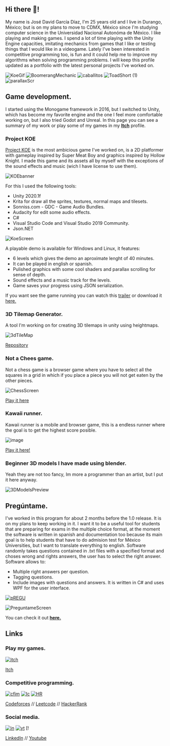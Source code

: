 
## Hi there 👋!
My name is José David García Díaz, I'm 25 years old and I live in Durango, México; but is on my plans to move to CDMX, México since I'm studying computer science in the Universidad Nacional Autonóma de México. I like playing and making games. I spend a lot of time playing with the Unity Engine capacities, imitating mechanics from games that I like or testing things that I would like in a videogame. Lately I've been interested in competitive programming too, is fun and it could help me to improve my algorithms when solving programming problems. I will keep this profile updated as a portfolio with the latest personal projects I've worked on. 

![KoeGif](https://user-images.githubusercontent.com/50729585/136474769-72417098-bf48-4359-a5d1-950a0d565088.gif)
![BoomerangMechanic](https://user-images.githubusercontent.com/50729585/136473162-b9e08a6b-79a2-4788-8c77-126ba7ec2c23.gif)
![caballitos](https://user-images.githubusercontent.com/50729585/136475949-c6bd6b4d-6642-4171-a9f4-ee227185be80.gif)
![ToadShort (1)](https://user-images.githubusercontent.com/50729585/136471069-7fed6008-e019-42b1-a20a-e264afe47e22.gif)
![parallaxScr](https://user-images.githubusercontent.com/50729585/136473746-7045a8ba-b23a-4f67-8d8e-51e77672e19f.gif)




## Game development.

I started using the Monogame framework in 2016, but I switched to Unity, which has become my favorite engine and the one I feel more comfortable working on, but I also tried Godot and Unreal. In this page you can see a summary of my work or play some of my games in my [**Itch**](https://salmon64.itch.io/) profile.

### Project KOE

[Project KOE](https://salmon64.itch.io/project-koe) is the most ambicious game I've worked on, is a 2D platformer with gameplay inspired by Super Meat Boy and graphics inspired by Hollow Knight. I made this game and its assets all by myself with the exceptions of the sound effects and music (wich I have license to use  them). 

![KOEbanner](https://user-images.githubusercontent.com/50729585/125860287-718ba6a8-269a-419c-b671-b76de80726bd.png)

For this I used the following tools:
* Unity 2020.1f
* Krita for draw all the sprites, textures, normal maps and tilesets.
* Sonniss.com - GDC - Game Audio Bundles.
* Audacity for edit some audio effects.
* C#
* Visual Studio Code and Visual Studio 2019 Community.
* Json.NET

![KoeScreen](https://user-images.githubusercontent.com/50729585/125859812-84fbe450-aeac-40c5-9c77-2fd9ecac366d.png)

A playable demo is available for Windows and Linux, it features: 
* 6 levels which gives the demo an aproximate lenght of 40 minutes.
* It can be played in english or spanish.
* Pulished graphics with some cool shaders and parallax scrolling for sense of depth.
* Sound effects and a music track for the levels.
* Game saves your progress using JSON serialization.

If you want see the game running you can watch this [trailer](https://www.youtube.com/watch?v=Mz8lvnrH_Es) or download it [here.](https://salmon64.itch.io/project-koe)

### 3D Tilemap Generator.
A tool I'm working on for creating 3D tilemaps in unity using heightmaps. 

![3dTileMap](https://user-images.githubusercontent.com/50729585/130718565-95105eb6-0969-4736-80f3-a81e716e6868.jpg)

[Repository](https://github.com/salMonLaferte/3DTileMap)

### Not a Chees game.
Not a chess game is a browser game where you have to select all the squares in a grid in which if you place a piece you will not get eaten by the other pieces.

![ChessScreen](https://user-images.githubusercontent.com/50729585/125858998-6ccf850b-a0b7-4ceb-992b-e8dfbc7b6749.png)

[Play it here](https://salmon64.itch.io/notachessgame)

### Kawaii runner.
Kawaii runner is a mobile and browser game, this is a endless runner where the goal is to get the highest score posible.

![image](https://user-images.githubusercontent.com/50729585/126056156-ca4e2633-c081-40e9-bd2b-c7748b0d8ca3.png)

[Play it here!](https://salmon64.itch.io/kawaii-runner)

### Beginner 3D models I have made using blender.
Yeah they are not too fancy, Im more a programmer than an artist, but I put it here anyway.  

![3DModelsPreview](https://user-images.githubusercontent.com/50729585/130726829-419b57bb-edb4-4f9e-8a42-1ed8d32af5a7.png)

## Pregúntame.

I've worked in this program for about 2 months before the 1.0 release. It is on my plans to keep working in it. I want it to be a useful tool for students that are preparing for exams in the multiple choice format, at the moment the software is written in spanish and documentation too because its main goal is to help students that have to do admision test for México Universities, but I want to translate everything to english.
Software randomly takes questions contained in .txt files with a specified format and choses wrong and rights answers, the user has to select the right answer. Software allows to:
* Multiple right answers per question.
* Tagging questions.
* Include images with questions and answers.
It is written in C# and uses WPF for the user interface.

[![pREGU](https://user-images.githubusercontent.com/50729585/130719160-c806beaf-bd2b-4b8a-ac6f-4a6b4ed8ead9.jpg)](https://github.com/salMonLaferte/Preguntame)

![PreguntameScreen](https://user-images.githubusercontent.com/50729585/130732669-df8d63fd-7fa4-485b-8260-26f98dc72069.png)

You can check it out [**here.**](https://github.com/salMonLaferte/Preguntame)

## Links

### Play my games.

[![itch](https://user-images.githubusercontent.com/50729585/132152632-51e9c377-70fc-4d73-b1ab-4b93c1e6f7b9.png)](https://salmon64.itch.io/)

[Itch](https://salmon64.itch.io/)

### Competitive programming.

[![cfim](https://user-images.githubusercontent.com/50729585/132150927-7cf437c7-384c-40b5-aa08-97e4dbd649a7.png)](https://codeforces.com/profile/salMonLaferte) [![lc](https://user-images.githubusercontent.com/50729585/132151727-3cd340ef-26dd-4938-b026-2c466d3aa1dd.png)](https://leetcode.com/salmonLaferte/) [![HR](https://user-images.githubusercontent.com/50729585/132151997-7123821a-768e-4220-a2b9-352702860521.png)](https://www.hackerrank.com/jdaviddiaz64)

[Codeforces](https://codeforces.com/profile/salMonLaferte) // [Leetcode](https://leetcode.com/salmonLaferte/) // [HackerRank](https://www.hackerrank.com/jdaviddiaz64)

### Social media.

[![in](https://user-images.githubusercontent.com/50729585/132152926-49efb233-f98c-4824-925c-47d737bdcea3.png)](https://www.linkedin.com/in/david-diaz-salmon/) [![yt](https://user-images.githubusercontent.com/50729585/132153878-cf979724-793f-4310-9909-5529d87554cf.png)](https://www.youtube.com/channel/UCl80g6NpLiHHOZc0HVox83w) [!

[LinkedIn](https://www.linkedin.com/in/david-diaz-salmon/) // 
[Youtube](https://www.youtube.com/channel/UCl80g6NpLiHHOZc0HVox83w) 

